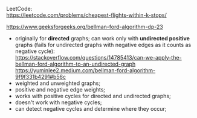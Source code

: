 LeetCode:\
https://leetcode.com/problems/cheapest-flights-within-k-stops/

https://www.geeksforgeeks.org/bellman-ford-algorithm-dp-23

- originally for __directed__ graphs; can work only with __undirected positive__ graphs (fails for undirected graphs with negative edges as it counts as negative cycle):\
  https://stackoverflow.com/questions/14785413/can-we-apply-the-bellman-ford-algorithm-to-an-undirected-graph
  https://yuminlee2.medium.com/bellman-ford-algorithm-9f9f331b4291#b56c
- weighted and unweighted graphs;
- positive and negative edge weights;
- works with positive cycles for directed and undirected graphs;
- doesn't work with negative cycles;
- can detect negative cycles and determine where they occur;
